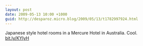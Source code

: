 ```yaml
---
layout: post
date: 2009-05-13 10:00 +1000
guid: http://desparoz.micro.blog/2009/05/13/t1782997924.html
---
```

Japanese style hotel rooms in a Mercure Hotel in Australia. Cool. [bit.ly/KYIyH](http://bit.ly/KYIyH)
